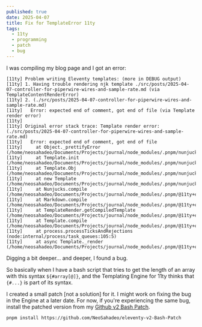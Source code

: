 ```yaml
---
published: true
date: 2025-04-07
title: Fix for TemplateError 11ty
tags:
  - 11ty
  - programming
  - patch
  - bug
---
```

I was compiling my blog page and I got an error:

```
[11ty] Problem writing Eleventy templates: (more in DEBUG output)
[11ty] 1. Having trouble rendering njk template ./src/posts/2025-04-07-controller-for-piperwire-wires-and-sample-rate.md (via TemplateContentRenderError)
[11ty] 2. (./src/posts/2025-04-07-controller-for-piperwire-wires-and-sample-rate.md)
[11ty]   Error: expected end of comment, got end of file (via Template render error)
[11ty]
[11ty] Original error stack trace: Template render error: (./src/posts/2025-04-07-controller-for-piperwire-wires-and-sample-rate.md)
[11ty]   Error: expected end of comment, got end of file
[11ty]     at Object._prettifyError (/home/neosahadeo/Documents/Projects/journal/node_modules/.pnpm/nunjucks@3.2.4_chokidar@3.6.0/node_modules/nunjucks/src/lib.js:32:11)
[11ty]     at Template.init (/home/neosahadeo/Documents/Projects/journal/node_modules/.pnpm/nunjucks@3.2.4_chokidar@3.6.0/node_modules/nunjucks/src/environment.js:451:19)
[11ty]     at Template.Obj (/home/neosahadeo/Documents/Projects/journal/node_modules/.pnpm/nunjucks@3.2.4_chokidar@3.6.0/node_modules/nunjucks/src/object.js:51:15)
[11ty]     at new Template (/home/neosahadeo/Documents/Projects/journal/node_modules/.pnpm/nunjucks@3.2.4_chokidar@3.6.0/node_modules/nunjucks/src/environment.js:419:18)
[11ty]     at Nunjucks.compile (/home/neosahadeo/Documents/Projects/journal/node_modules/.pnpm/@11ty+eleventy@2.0.1/node_modules/@11ty/eleventy/src/Engines/Nunjucks.js:406:14)
[11ty]     at Markdown.compile (/home/neosahadeo/Documents/Projects/journal/node_modules/.pnpm/@11ty+eleventy@2.0.1/node_modules/@11ty/eleventy/src/Engines/Markdown.js:68:28)
[11ty]     at TemplateRender.getCompiledTemplate (/home/neosahadeo/Documents/Projects/journal/node_modules/.pnpm/@11ty+eleventy@2.0.1/node_modules/@11ty/eleventy/src/TemplateRender.js:292:26)
[11ty]     at Template.compile (/home/neosahadeo/Documents/Projects/journal/node_modules/.pnpm/@11ty+eleventy@2.0.1/node_modules/@11ty/eleventy/src/TemplateContent.js:396:42)
[11ty]     at process.processTicksAndRejections (node:internal/process/task_queues:105:5)
[11ty]     at async Template._render (/home/neosahadeo/Documents/Projects/journal/node_modules/.pnpm/@11ty+eleventy@2.0.1/node_modules/@11ty/eleventy/src/TemplateContent.js:527:16)
```

Digging a bit deeper... and deeper, I found a bug.  
  
So basically when I have a bash script that tries to get the length of an array with this syntax `${#array[@]}`, and the Templating Engine for 11ty thinks that `{#...}` is part of its syntax.  
  
I created a small patch \[not a solution\] for it. I might work on fixing the bug in the Engine at a later date. For now, if you're experiencing the same bug, install the patched version from my [Github v2 Bash Patch](https://github.com/NeoSahadeo/eleventy-v2-Bash-Patch).

```
pnpm install https://github.com/NeoSahadeo/eleventy-v2-Bash-Patch
```
